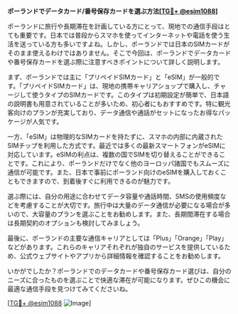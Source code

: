**ポーランドでデータカード/番号保存カードを選ぶ方法[[TG💪+ @esim1088](https://t.me/s/esim1088)]**

ポーランドに旅行や長期滞在を計画している方にとって、現地での通信手段はとても重要です。日本では普段からスマホを使ってインターネットや電話を使う生活を送っている方も多いですよね。しかし、ポーランドでは日本のSIMカードがそのまま使えるわけではありません。そこで今回は、ポーランドでデータカードや番号保存カードを選ぶ際に注意すべきポイントについて詳しく説明します。

まず、ポーランドでは主に「プリペイドSIMカード」と「eSIM」が一般的です。「プリペイドSIMカード」は、現地の携帯キャリアショップで購入し、チャージして使うタイプのSIMカードです。このタイプは初期設定が簡単で、日本語の説明書も用意されていることが多いため、初心者にもおすすめです。特に観光客向けのプランが充実しており、データ通信や通話がセットになったお得なパッケージが人気です。

一方、「eSIM」は物理的なSIMカードを持たずに、スマホの内部に内蔵されたSIMチップを利用した方式です。最近では多くの最新スマートフォンがeSIMに対応しています。eSIMの利点は、複数の国でSIMを切り替えることができることです。これにより、ポーランドだけでなく他のヨーロッパ諸国でもスムーズに通信が可能です。また、日本で事前にポーランド向けのeSIMを購入しておくこともできますので、到着後すぐに利用できるのが魅力です。

選ぶ際には、自分の用途に合わせてデータ容量や通話時間、SMSの使用頻度などを考慮することが大切です。旅行中は大量のデータ通信が必要になる場合が多いので、大容量のプランを選ぶことをお勧めします。また、長期間滞在する場合は長期契約のオプションも検討してみましょう。

最後に、ポーランドの主要な通信キャリアとしては「Plus」「Orange」「Play」などがあります。これらのキャリアそれぞれが独自のサービスを提供しているため、公式ウェブサイトやアプリから詳細情報を確認することをお勧めします。

いかがでしたか？ポーランドでのデータカードや番号保存カード選びは、自分のニーズに合ったものを選ぶことで快適な滞在が可能になります。ぜひこの機会に最適な通信手段を見つけてみてくださいね。

[[TG💪+ @esim1088](https://t.me/s/esim1088) ![Image](https://i.postimg.cc/Y0z9fWf4/image.png)]